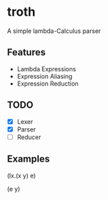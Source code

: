 # troth

A simple lambda-Calculus parser

## Features

- Lambda Expressions
- Expression Aliasing
- Expression Reduction

## TODO

- [x] Lexer
- [x] Parser
- [ ] Reducer

## Examples

(lx.(x y) e)

(e y)
